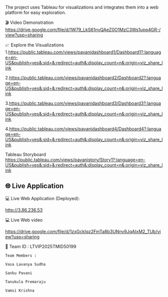 The project uses Tableau for visualizations and integrates them into a web platform for easy exploration.

🎬 Video Demonstration https://drive.google.com/file/d/1W79_LkS61nyQAeZ0O1MzC3Ws1upp4GR-/view?usp=sharing

📈 Explore the Visualizations 
1.https://public.tableau.com/views/pavanidashboard1/Dashboard1?:language=en-US&publish=yes&:sid=&:redirect=auth&:display_count=n&:origin=viz_share_link

2.https://public.tableau.com/views/pavanidashboard2/Dashboard2?:language=en-US&publish=yes&:sid=&:redirect=auth&:display_count=n&:origin=viz_share_link

3.https://public.tableau.com/views/pavanidashboard3/Dashboard3?:language=en-US&publish=yes&:sid=&:redirect=auth&:display_count=n&:origin=viz_share_link

4.https://public.tableau.com/views/pavanidashboard4/Dashboard4?:language=en-US&publish=yes&:sid=&:redirect=auth&:display_count=n&:origin=viz_share_link

Tableau Storyboard https://public.tableau.com/views/pavanistory/Story1?:language=en-US&publish=yes&:sid=&:redirect=auth&:display_count=n&:origin=viz_share_link

## 🌐 Live Application  

💻 Live Web Application (Deployed):

http://3.86.236.53

💻 Live Web video

https://drive.google.com/file/d/1zxGckIqz2FmTa8b3UNnv9JqAIxM2_TUb/view?usp=sharing

👥 Team ID : LTVIP2025TMID50199

    Team Members :
    
    Vasa Lavanya Sudha
    
    Sanku Pavani
    
    Tanukula Premaraju
    
    Vamsi Krishna

   

